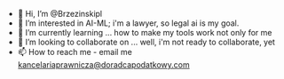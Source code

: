 - 👋 Hi, I’m @Brzezinskipl
- 👀 I’m interested in AI-ML; i'm a lawyer, so legal ai is my goal.
- 🌱 I’m currently learning ... how to make my tools work not only for me
- 💞️ I’m looking to collaborate on ... well, i'm not ready to collaborate, yet
- 📫 How to reach me - email me kancelariaprawnicza@doradcapodatkowy.com

<!---
Brzezinskipl/Brzezinskipl is a ✨ special ✨ repository because its `README.md` (this file) appears on your GitHub profile.
You can click the Preview link to take a look at your changes.
--->
